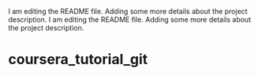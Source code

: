 I am editing the README file. Adding some more details about the project description.
I am editing the README file. Adding some more details about the project description.
# coursera_tutorial_git
